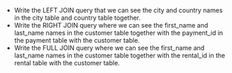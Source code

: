 - Write the LEFT JOIN query that we can see the city and country names in the city table and country table together.
- Write the RIGHT JOIN query where we can see the first_name and last_name names in the customer table together with the payment_id in the payment table with the customer table.
- Write the FULL JOIN query where we can see the first_name and last_name names in the customer table together with the rental_id in the rental table with the customer table.